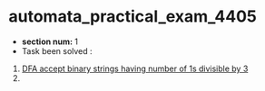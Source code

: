  automata_practical_exam_4405
 ============================
- __section num:__ 1
- Task been solved :
 1. [DFA accept binary strings having number of 1s divisible by 3](DFA_div_3.py)
 2. 
   
  
